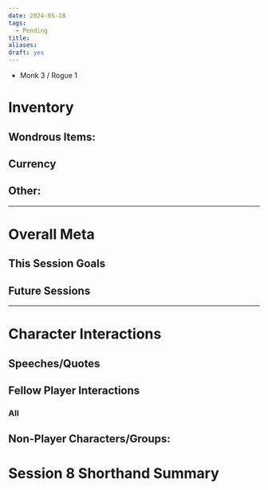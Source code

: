 ```yaml
---
date: 2024-05-18
tags:
  - Pending
title: 
aliases: 
draft: yes
---
```

- Monk 3 / Rogue 1
# Inventory
## Wondrous Items:
## Currency

## Other:
---

# Overall Meta
## This Session Goals
## Future Sessions

---

# Character Interactions
## Speeches/Quotes
## Fellow Player Interactions
### All

## Non-Player Characters/Groups:


# Session 8 Shorthand Summary